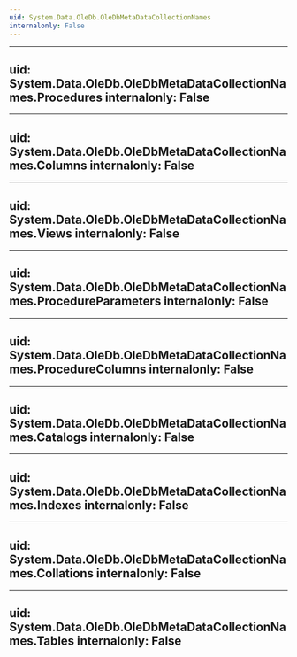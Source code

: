 ```yaml
---
uid: System.Data.OleDb.OleDbMetaDataCollectionNames
internalonly: False
---
```


---
uid: System.Data.OleDb.OleDbMetaDataCollectionNames.Procedures
internalonly: False
---

---
uid: System.Data.OleDb.OleDbMetaDataCollectionNames.Columns
internalonly: False
---

---
uid: System.Data.OleDb.OleDbMetaDataCollectionNames.Views
internalonly: False
---

---
uid: System.Data.OleDb.OleDbMetaDataCollectionNames.ProcedureParameters
internalonly: False
---

---
uid: System.Data.OleDb.OleDbMetaDataCollectionNames.ProcedureColumns
internalonly: False
---

---
uid: System.Data.OleDb.OleDbMetaDataCollectionNames.Catalogs
internalonly: False
---

---
uid: System.Data.OleDb.OleDbMetaDataCollectionNames.Indexes
internalonly: False
---

---
uid: System.Data.OleDb.OleDbMetaDataCollectionNames.Collations
internalonly: False
---

---
uid: System.Data.OleDb.OleDbMetaDataCollectionNames.Tables
internalonly: False
---
